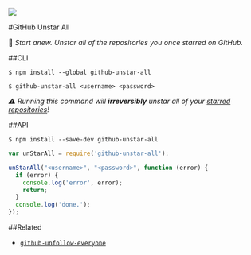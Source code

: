 ![](https://d13yacurqjgara.cloudfront.net/users/2014/screenshots/1095158/attachments/137262/octocat.svg)

#GitHub Unstar All

:fallen_leaf: _Start anew. Unstar all of the repositories you once starred on GitHub._

##CLI

```
$ npm install --global github-unstar-all
```
```
$ github-unstar-all <username> <password>
```

_:warning: Running this command will **irreversibly** unstar all of your [starred repositories](https://github.com/stars)!_

##API

```
$ npm install --save-dev github-unstar-all
```

```javascript
var unStarAll = require('github-unstar-all');

unStarAll("<username>", "<password>", function (error) {
  if (error) {
    console.log('error', error);
    return;
  }
  console.log('done.');
});
```

##Related

- [`github-unfollow-everyone`](https://github.com/alexbooker/github-unfollow-everyone)
